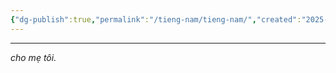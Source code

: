 ```yaml
---
{"dg-publish":true,"permalink":"/tieng-nam/tieng-nam/","created":"2025-08-13T15:50:29.916+07:00","updated":"2025-08-13T21:21:37.161+07:00"}
---
```



---

*cho mẹ tôi.*



